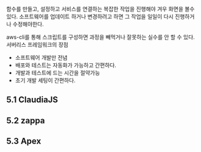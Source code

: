 함수를 만들고, 설정하고 서비스를 연결하는 복잡한 작업을 진행해야 겨우 화면을 볼수있다. 소프트웨어를 업데이트 하거나 변경하려고 하면 그 작업을 일일이 다시 진행하거나 수정해야한다.

aws-cli를 통해 스크립트를 구성하면 과정을 빼먹거나 잘못하는 실수를 안 할 수 있다. 서버리스 프레임워크의 장점

- 소프트웨어 개발만 전념
- 배포와 테스트는 자동화가 가능하고 간편하다.
- 개발과 테스트에 드는 시간을 절약가능
- 초기 개발 세팅이 간편하다.

## 5.1 ClaudiaJS

## 5.2 zappa

## 5.3 Apex


